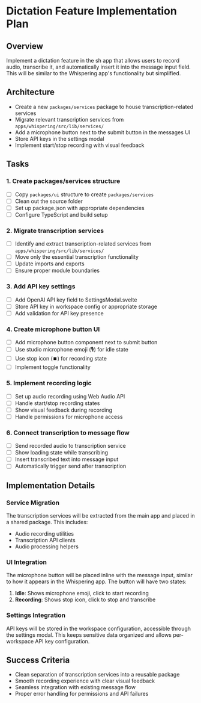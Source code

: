 # Dictation Feature Implementation Plan

## Overview
Implement a dictation feature in the sh app that allows users to record audio, transcribe it, and automatically insert it into the message input field. This will be similar to the Whispering app's functionality but simplified.

## Architecture
- Create a new `packages/services` package to house transcription-related services
- Migrate relevant transcription services from `apps/whispering/src/lib/services/`
- Add a microphone button next to the submit button in the messages UI
- Store API keys in the settings modal
- Implement start/stop recording with visual feedback

## Tasks

### 1. Create packages/services structure
- [ ] Copy `packages/ui` structure to create `packages/services`
- [ ] Clean out the source folder
- [ ] Set up package.json with appropriate dependencies
- [ ] Configure TypeScript and build setup

### 2. Migrate transcription services
- [ ] Identify and extract transcription-related services from `apps/whispering/src/lib/services/`
- [ ] Move only the essential transcription functionality
- [ ] Update imports and exports
- [ ] Ensure proper module boundaries

### 3. Add API key settings
- [ ] Add OpenAI API key field to SettingsModal.svelte
- [ ] Store API key in workspace config or appropriate storage
- [ ] Add validation for API key presence

### 4. Create microphone button UI
- [ ] Add microphone button component next to submit button
- [ ] Use studio microphone emoji (🎙️) for idle state
- [ ] Use stop icon (⏹️) for recording state
- [ ] Implement toggle functionality

### 5. Implement recording logic
- [ ] Set up audio recording using Web Audio API
- [ ] Handle start/stop recording states
- [ ] Show visual feedback during recording
- [ ] Handle permissions for microphone access

### 6. Connect transcription to message flow
- [ ] Send recorded audio to transcription service
- [ ] Show loading state while transcribing
- [ ] Insert transcribed text into message input
- [ ] Automatically trigger send after transcription

## Implementation Details

### Service Migration
The transcription services will be extracted from the main app and placed in a shared package. This includes:
- Audio recording utilities
- Transcription API clients
- Audio processing helpers

### UI Integration
The microphone button will be placed inline with the message input, similar to how it appears in the Whispering app. The button will have two states:
1. **Idle**: Shows microphone emoji, click to start recording
2. **Recording**: Shows stop icon, click to stop and transcribe

### Settings Integration
API keys will be stored in the workspace configuration, accessible through the settings modal. This keeps sensitive data organized and allows per-workspace API key configuration.

## Success Criteria
- Clean separation of transcription services into a reusable package
- Smooth recording experience with clear visual feedback
- Seamless integration with existing message flow
- Proper error handling for permissions and API failures